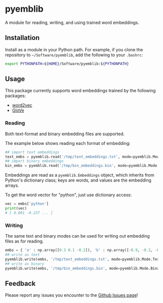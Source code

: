 # pyemblib

A module for reading, writing, and using trained word embeddings.

## Installation

Install as a module in your Python path.  For example, if you clone the repository to `~/Software/pyemblib`, add the following to your `.bashrc`:

```bash
export PYTHONPATH=${HOME}/Software/pyemblib:${PYTHONPATH}
```

## Usage

This package currently supports word embeddings trained by the following packages:

- [word2vec](https://code.google.com/archive/p/word2vec/)
- [GloVe](https://nlp.stanford.edu/projects/glove/)

### Reading

Both text-format and binary embedding files are supported.

The example below shows reading each format of embedding:
```python
## import text embeddings
text_embs = pyemblib.read('/tmp/text_embeddings.txt', mode=pyemblib.Mode.Text)
## import binary embeddings
bin_embs = pyemblib.read('/tmp/bin_embeddings.bin', mode=pyemblib.Mode.Binary)
```

Embeddings are read as a `pyemblib.Embeddings` object, which inherits from Python's dictionary class; keys are words, and values are the embedding arrays.

To get the word vector for "python", just use dictionary access:
```python
vec = embs['python']
print(vec)
# [ 0.001 -0.237 ... ]
```

### Writing

The same text and binary modes can be used for writing out embedding files as for reading.

```python
embs = { 'a' : np.array([0.3 0.1 -0.2]), 'b' : np.array([-0.9, -0.2, -0.2]) }
## write as text
pyemblib.write(embs, '/tmp/text_embeddings.txt', mode=pyemblib.Mode.Text)
## write as binary
pyemblib.write(embs, '/tmp/bin_embeddings.bin', mode=pyemblib.Mode.Binary)
```

## Feedback
Please report any issues you encounter to the [Github Issues page](https://github.com/drgriffis/pyemblib/issues)!
